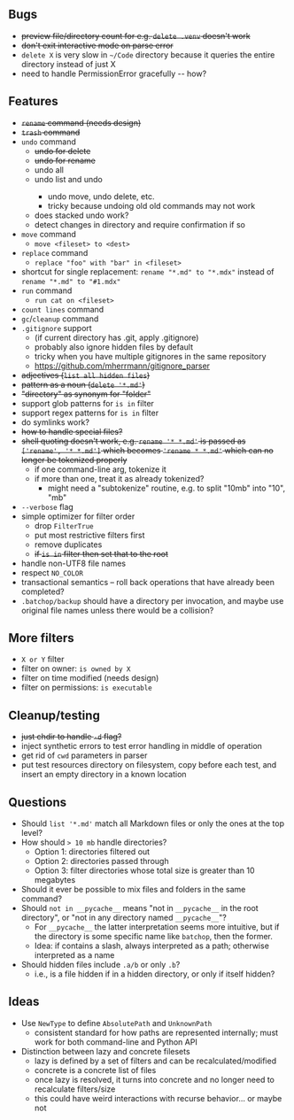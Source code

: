 ## Bugs
- ~~preview file/directory count for e.g. `delete .venv` doesn't work~~
- ~~don't exit interactive mode on parse error~~
- `delete X` is very slow in `~/Code` directory because it queries the entire directory instead of
  just X
- need to handle PermissionError gracefully -- how?

## Features
- ~~`rename` command (needs design)~~
- ~~`trash` command~~
- `undo` command
  - ~~undo for delete~~
  - ~~undo for rename~~
  - undo all
  - undo list and undo <n>
    - undo move, undo delete, etc.
    - tricky because undoing old old commands may not work
  - does stacked undo work?
  - detect changes in directory and require confirmation if so
- `move` command
  - `move <fileset> to <dest>`
- `replace` command
  - `replace "foo" with "bar" in <fileset>`
- shortcut for single replacement: `rename "*.md" to "*.mdx"` instead of `rename "*.md" to "#1.mdx"`
- `run` command
  - `run cat on <fileset>`
- `count lines` command
- `gc`/`cleanup` command
- `.gitignore` support
  - (if current directory has .git, apply .gitignore)
  - probably also ignore hidden files by default
  - tricky when you have multiple gitignores in the same repository
  - <https://github.com/mherrmann/gitignore_parser>
- ~~adjectives (`list all hidden files`)~~
- ~~pattern as a noun (`delete '*.md'`)~~
- ~~"directory" as synonym for "folder"~~
- support glob patterns for `is in` filter
- support regex patterns for `is in` filter
- do symlinks work?
- ~~how to handle special files?~~
- ~~shell quoting doesn't work, e.g. `rename '* *.md'` is passed as `['rename', '* *.md']` which becomes `'rename * *.md'` which can no longer be tokenized properly~~
  - if one command-line arg, tokenize it
  - if more than one, treat it as already tokenized?
    - might need a "subtokenize" routine, e.g. to split "10mb" into "10", "mb"
- `--verbose` flag
- simple optimizer for filter order
  - drop `FilterTrue`
  - put most restrictive filters first
  - remove duplicates
  - ~~if `is in` filter then set that to the root~~
- handle non-UTF8 file names
- respect `NO_COLOR`
- transactional semantics – roll back operations that have already been completed?
- `.batchop/backup` should have a directory per invocation, and maybe use original file names unless there would be a
  collision?

## More filters
- `X or Y` filter
- filter on owner: `is owned by X`
- filter on time modified (needs design)
- filter on permissions: `is executable`

## Cleanup/testing
- ~~just chdir to handle `-d` flag?~~
- inject synthetic errors to test error handling in middle of operation
- get rid of `cwd` parameters in parser
- put test resources directory on filesystem, copy before each test, and insert an empty directory in a known location

## Questions
- Should `list '*.md'` match all Markdown files or only the ones at the top level?
- How should `> 10 mb` handle directories?
  - Option 1: directories filtered out
  - Option 2: directories passed through
  - Option 3: filter directories whose total size is greater than 10 megabytes
- Should it ever be possible to mix files and folders in the same command?
- Should `not in __pycache__` means "not in `__pycache__` in the root directory", or
  "not in any directory named `__pycache__`"?
  - For `__pycache__` the latter interpretation seems more intuitive, but if the directory is
    some specific name like `batchop`, then the former.
  - Idea: if contains a slash, always interpreted as a path; otherwise interpreted as a name
- Should hidden files include `.a/b` or only `.b`?
  - i.e., is a file hidden if in a hidden directory, or only if itself hidden?

## Ideas
- Use `NewType` to define `AbsolutePath` and `UnknownPath`
  - consistent standard for how paths are represented internally; must work for both command-line and Python API
- Distinction between lazy and concrete filesets
  - lazy is defined by a set of filters and can be recalculated/modified
  - concrete is a concrete list of files
  - once lazy is resolved, it turns into concrete and no longer need to recalculate filters/size
  - this could have weird interactions with recurse behavior... or maybe not
